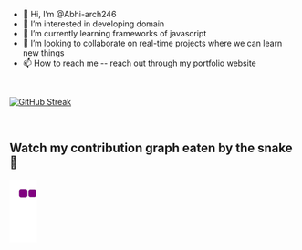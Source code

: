 - 👋 Hi, I’m @Abhi-arch246
- 👀 I’m interested in developing domain
- 🌱 I’m currently learning frameworks of javascript
- 💞️ I’m looking to collaborate on real-time projects where we can learn new things
- 📫 How to reach me -- reach out through my portfolio website

<!---
Abhi-arch246/Abhi-arch246 is a ✨ special ✨ repository because its `README.md` (this file) appears on your GitHub profile.
You can click the Preview link to take a look at your changes.
--->
<br/>

[![GitHub Streak](https://streak-stats.demolab.com/?user=Abhi-arch246)](https://git.io/streak-stats)

<br/>

## Watch my contribution graph eaten by the snake🐍

![snake gif](https://github.com/Abhi-arch246/Abhi-arch246/blob/output/github-contribution-grid-snake.gif)
